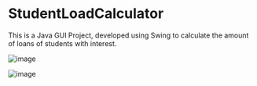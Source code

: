# StudentLoadCalculator
This is a Java GUI Project, developed using Swing to calculate the amount of loans of students with interest. 

![image](https://user-images.githubusercontent.com/76800871/233258562-f43744a8-f552-4872-8b72-c082e4d5195f.png)


![image](https://user-images.githubusercontent.com/76800871/233258742-6562fabe-102e-48ed-b65c-07a5d7e134c3.png)
